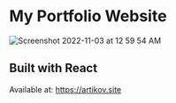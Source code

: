 # My Portfolio Website

![Screenshot 2022-11-03 at 12 59 54 AM](https://user-images.githubusercontent.com/33368204/199591257-a366a3d7-a1a1-4648-b29e-5b1d721114db.png)

## Built with React

Available at: https://artikov.site
